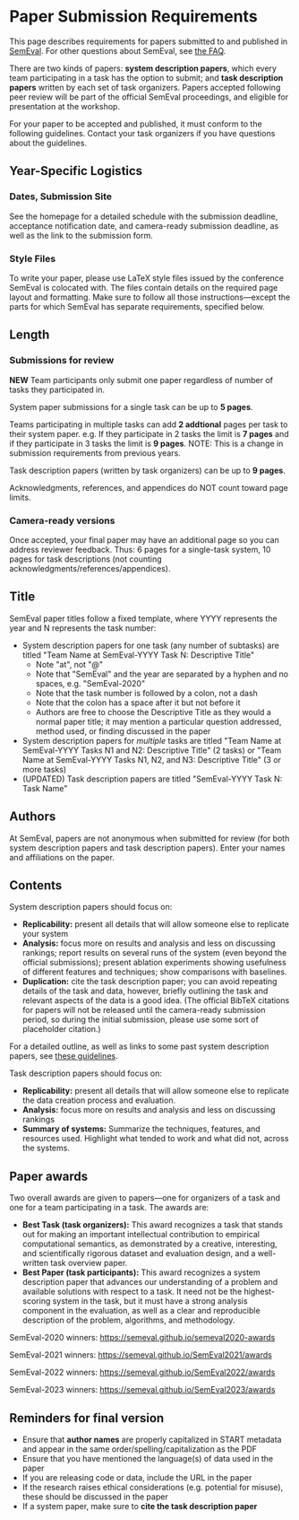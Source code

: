 # Paper Submission Requirements

This page describes requirements for papers submitted to and published in [SemEval](https://semeval.github.io/). For other questions about SemEval, see [the FAQ](faq.html).

There are two kinds of papers: **system description papers**, which every team participating in a task has the option to submit; 
and **task description papers** written by each set of task organizers. 
Papers accepted following peer review will be part of the official SemEval proceedings, and eligible for presentation at the workshop.

For your paper to be accepted and published, it must conform to the following guidelines. Contact your task organizers if you have questions about the guidelines.

## Year-Specific Logistics

### Dates, Submission Site

See the homepage for a detailed schedule with the submission deadline, acceptance notification date, and camera-ready submission deadline, 
as well as the link to the submission form.

### Style Files

To write your paper, please use LaTeX style files issued by the conference SemEval is colocated with. 
The files contain details on the required page layout and formatting. 
Make sure to follow all those instructions—except the parts for which SemEval has separate requirements, specified below.

## Length

### Submissions for review

**NEW** Team participants only submit one paper regardless of number of tasks they participated in.

System paper submissions for a single task can be up to **5 pages**.

Teams participating in multiple tasks can add **2 addtional** pages per task to their system paper. e.g. If they participate in 2 tasks the limit is **7 pages** and if they participate in 3 tasks the limit is **9 pages**. NOTE: This is a change in submission requirements from previous years.

Task description papers (written by task organizers) can be up to **9 pages**.

Acknowledgments, references, and appendices do NOT count toward page limits.

### Camera-ready versions

Once accepted, your final paper may have an additional page so you can address reviewer feedback. 
Thus: 6 pages for a single-task system, 10 pages for task descriptions (not counting acknowledgments/references/appendices).

## Title

SemEval paper titles follow a fixed template, where YYYY represents the year and N represents the task number:

* System description papers for one task (any number of subtasks) are titled "Team Name at SemEval-YYYY Task N: Descriptive Title" 
  * Note "at", not "@"
  * Note that "SemEval" and the year are separated by a hyphen and no spaces, e.g. "SemEval-2020"
  * Note that the task number is followed by a colon, not a dash
  * Note that the colon has a space after it but not before it
  * Authors are free to choose the Descriptive Title as they would a normal paper title; it may mention a particular question addressed, method used, or finding discussed in the paper
* System description papers for *multiple* tasks are titled "Team Name at SemEval-YYYY Tasks N1 and N2: Descriptive Title" (2 tasks) or "Team Name at SemEval-YYYY Tasks N1, N2, and N3: Descriptive Title" (3 or more tasks)
* (UPDATED) Task description papers are titled "SemEval-YYYY Task N: Task Name"

## Authors

At SemEval, papers are not anonymous when submitted for review
(for both system description papers and task description papers).
Enter your names and affiliations on the paper.

## Contents

System description papers should focus on:

* **Replicability:** present all details that will allow someone else to replicate your system
* **Analysis:** focus more on results and analysis and less on discussing rankings; report results on several runs of the system (even beyond the official submissions); present ablation experiments showing usefulness of different features and techniques; show comparisons with baselines.
* **Duplication:** cite the task description paper; you can avoid repeating details of the task and data, however, briefly outlining the task and relevant aspects of the data is a good idea. (The official BibTeX citations for papers will not be released until the camera-ready submission period, so during the initial submission, please use some sort of placeholder citation.)

For a detailed outline, as well as links to some past system description papers, see [these guidelines](https://semeval.github.io/system-paper-template.html).

Task description papers should focus on:

* **Replicability:** present all details that will allow someone else to replicate the data creation process and evaluation.
* **Analysis:** focus more on results and analysis and less on discussing rankings
* **Summary of systems:** Summarize the techniques, features, and resources used. Highlight what tended to work and what did not, across the systems.

## Paper awards

Two overall awards are given to papers—one for organizers of a task and one for a team participating in a task. The awards are:

* **Best Task (task organizers):** This award recognizes a task that stands out for making an important intellectual contribution to empirical computational semantics, as demonstrated by a creative, interesting, and scientifically rigorous dataset and evaluation design, and a well-written task overview paper.
* **Best Paper (task participants):** This award recognizes a system description paper that advances our understanding of a problem and available solutions with respect to a task. It need not be the highest-scoring system in the task, but it must have a strong analysis component in the evaluation, as well as a clear and reproducible description of the problem, algorithms, and methodology.

SemEval-2020 winners: <https://semeval.github.io/semeval2020-awards><br>

SemEval-2021 winners: <https://semeval.github.io/SemEval2021/awards><br>

SemEval-2022 winners: <https://semeval.github.io/SemEval2022/awards><br> 

SemEval-2023 winners: <https://semeval.github.io/SemEval2023/awards>


## Reminders for final version

* Ensure that **author names** are properly capitalized in START metadata and appear in the same order/spelling/capitalization as the PDF
* Ensure that you have mentioned the language(s) of data used in the paper
* If you are releasing code or data, include the URL in the paper
* If the research raises ethical considerations (e.g. potential for misuse), these should be discussed in the paper
* If a system paper, make sure to **cite the task description paper**
